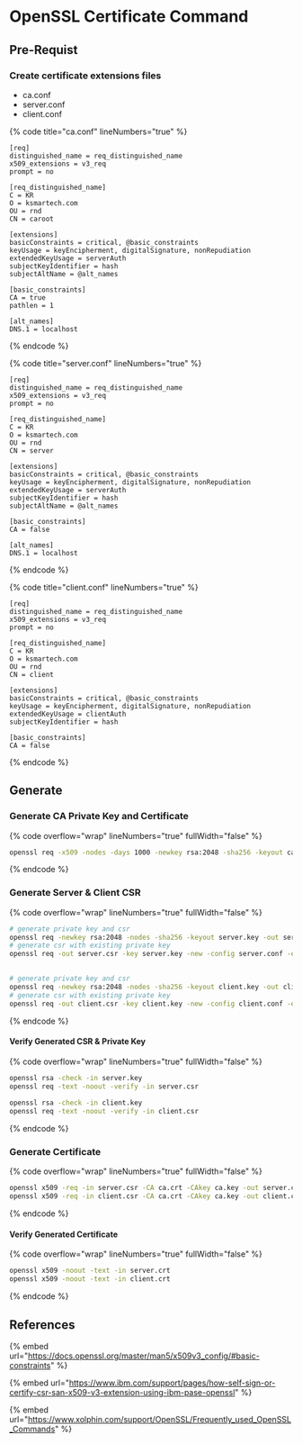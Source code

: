 # OpenSSL Certificate Command

## Pre-Requist

### Create certificate extensions files

* ca.conf
* server.conf
* client.conf



{% code title="ca.conf" lineNumbers="true" %}
```
[req]
distinguished_name = req_distinguished_name
x509_extensions = v3_req
prompt = no

[req_distinguished_name]
C = KR
O = ksmartech.com
OU = rnd
CN = caroot

[extensions]
basicConstraints = critical, @basic_constraints
keyUsage = keyEncipherment, digitalSignature, nonRepudiation
extendedKeyUsage = serverAuth
subjectKeyIdentifier = hash
subjectAltName = @alt_names

[basic_constraints]
CA = true
pathlen = 1

[alt_names]
DNS.1 = localhost
```
{% endcode %}



{% code title="server.conf" lineNumbers="true" %}
```
[req]
distinguished_name = req_distinguished_name
x509_extensions = v3_req
prompt = no

[req_distinguished_name]
C = KR
O = ksmartech.com
OU = rnd
CN = server

[extensions]
basicConstraints = critical, @basic_constraints
keyUsage = keyEncipherment, digitalSignature, nonRepudiation
extendedKeyUsage = serverAuth
subjectKeyIdentifier = hash
subjectAltName = @alt_names

[basic_constraints]
CA = false

[alt_names]
DNS.1 = localhost
```
{% endcode %}



{% code title="client.conf" lineNumbers="true" %}
```
[req]
distinguished_name = req_distinguished_name
x509_extensions = v3_req
prompt = no

[req_distinguished_name]
C = KR
O = ksmartech.com
OU = rnd
CN = client

[extensions]
basicConstraints = critical, @basic_constraints
keyUsage = keyEncipherment, digitalSignature, nonRepudiation
extendedKeyUsage = clientAuth
subjectKeyIdentifier = hash

[basic_constraints]
CA = false
```
{% endcode %}

## Generate

### Generate CA Private Key and Certificate

{% code overflow="wrap" lineNumbers="true" fullWidth="false" %}
```bash
openssl req -x509 -nodes -days 1000 -newkey rsa:2048 -sha256 -keyout ca.key -out ca.crt -config ca.conf -extensions extensions
```
{% endcode %}





### Generate Server & Client CSR

{% code overflow="wrap" lineNumbers="true" fullWidth="false" %}
```bash
# generate private key and csr
openssl req -newkey rsa:2048 -nodes -sha256 -keyout server.key -out server.csr -config server.conf -extensions extensions
# generate csr with existing private key
openssl req -out server.csr -key server.key -new -config server.conf -extensions extensions
 

# generate private key and csr
openssl req -newkey rsa:2048 -nodes -sha256 -keyout client.key -out client.csr -config client.conf -extensions extensions
# generate csr with existing private key
openssl req -out client.csr -key client.key -new -config client.conf -extensions extensions
```
{% endcode %}



#### Verify Generated CSR & Private Key

{% code overflow="wrap" lineNumbers="true" fullWidth="false" %}
```bash
openssl rsa -check -in server.key
openssl req -text -noout -verify -in server.csr
 
openssl rsa -check -in client.key
openssl req -text -noout -verify -in client.csr
```
{% endcode %}



### Generate Certificate

{% code overflow="wrap" lineNumbers="true" fullWidth="false" %}
```bash
openssl x509 -req -in server.csr -CA ca.crt -CAkey ca.key -out server.crt -days 365 -extfile server.conf -extensions extensions
openssl x509 -req -in client.csr -CA ca.crt -CAkey ca.key -out client.crt -days 365 -extfile client.conf -extensions extensions
```
{% endcode %}



#### Verify Generated Certificate

{% code overflow="wrap" lineNumbers="true" fullWidth="false" %}
```bash
openssl x509 -noout -text -in server.crt
openssl x509 -noout -text -in client.crt
```
{% endcode %}







## References

{% embed url="https://docs.openssl.org/master/man5/x509v3_config/#basic-constraints" %}

{% embed url="https://www.ibm.com/support/pages/how-self-sign-or-certify-csr-san-x509-v3-extension-using-ibm-pase-openssl" %}

{% embed url="https://www.xolphin.com/support/OpenSSL/Frequently_used_OpenSSL_Commands" %}







